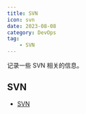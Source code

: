```yaml
---
title: SVN
icon: svn
date: 2023-08-08
category: DevOps
tag:
    - SVN
---
```


记录一些 SVN 相关的信息。

<!-- more -->

## SVN

- [SVN](./svn.md)
